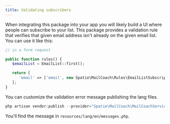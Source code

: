 ```yaml
---
title: Validating subscribers
---
```


When integrating this package into your app you will likely build a UI where people can subscribe to your list. This package provides a validation rule that verifies that given email address isn't already on the given email list. You can use it like this:

```php
// in a form request

public function rules() {
   $emailList = EmailList::first();

   return [
      'email' => ['email', new Spatie\MailCoach\Rules\EmailListSubscriptionRule($emailList)]
   ];
}
```

You can customize the validation error message publishing the lang files.

```php
php artisan vendor:publish --provider="Spatie\MailCoach\MailCoachServiceProvider" --tag="lang"
```

You'll find the message in `resources/lang/en/messages.php`.
